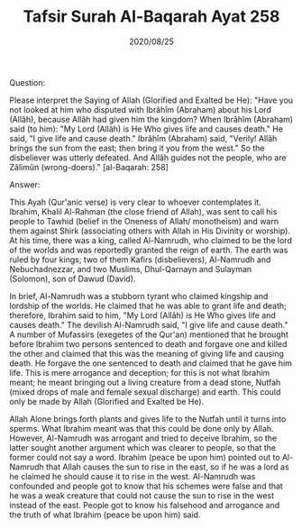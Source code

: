 ﻿---
layout: post
title: "Tafsir Surah Al-Baqarah Ayat 258"
publisher: "alsalafiyyah@icloud.com"
source: "Majmu' Fatawa wa Maqalat 9/279"
hijri: Muharram 6, 1442 AH
date: 2020/08/25
category: ["tafsir", quran, baqarah]
shaykhs: Shaykh Ibn Baz
---

Question:

Please interpret the Saying of Allah (Glorified and Exalted be He): "Have you not looked at him who disputed with Ibrâhîm (Abraham) about his Lord (Allâh), because Allâh had given him the kingdom? When Ibrâhîm (Abraham) said (to him): "My Lord (Allâh) is He Who gives life and causes death." He said, "I give life and cause death." Ibrâhîm (Abraham) said, "Verily! Allâh brings the sun from the east; then bring it you from the west." So the disbeliever was utterly defeated. And Allâh guides not the people, who are Zâlimûn (wrong-doers)." [al-Baqarah: 258]

Answer:

This Ayah (Qur'anic verse) is very clear to whoever contemplates it. Ibrahim, Khalil Al-Rahman (the close friend of Allah), was sent to call his people to Tawhid (belief in the Oneness of Allah/ monotheism) and warn them against Shirk (associating others with Allah in His Divinity or worship). At his time, there was a king, called Al-Namrudh, who claimed to be the lord of the worlds and was reportedly granted the reign of earth. The earth was ruled by four kings; two of them Kafirs (disbelievers), Al-Namrudh and Nebuchadnezzar, and two Muslims, Dhul-Qarnayn and Sulayman (Solomon), son of Dawud (David).

In brief, Al-Namrudh was a stubborn tyrant who claimed kingship and lordship of the worlds. He claimed that he was able to grant life and death; therefore, Ibrahim said to him, "My Lord (Allâh) is He Who gives life and causes death." The devilish Al-Namrudh said, "I give life and cause death." A number of Mufassirs (exegetes of the Qur'an) mentioned that he brought before Ibrahim two persons sentenced to death and forgave one and killed the other and claimed that this was the meaning of giving life and causing death. He forgave the one sentenced to death and claimed that he gave him life. This is mere arrogance and deception; for this is not what Ibrahim meant; he meant bringing out a living creature from a dead stone, Nutfah (mixed drops of male and female sexual discharge) and earth. This could only be made by Allah (Glorified and Exalted be He). 

Allah Alone brings forth plants and gives life to the Nutfah until it turns into sperms. What Ibrahim meant was that this could be done only by Allah. However, Al-Namrudh was arrogant and tried to deceive Ibrahim, so the latter sought another argument which was clearer to people, so that the former could not say a word. Ibrahim (peace be upon him) pointed out to Al-Namrudh that Allah causes the sun to rise in the east, so if he was a lord as he claimed he should cause it to rise in the west. Al-Namrudh was confounded and people got to know that his schemes were false and that he was a weak creature that could not cause the sun to rise in the west instead of the east. People got to know his falsehood and arrogance and the truth of what Ibrahim (peace be upon him) said.